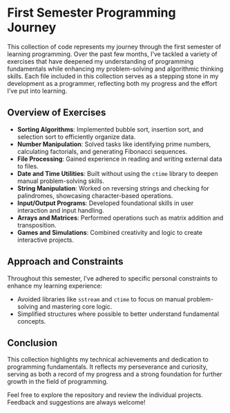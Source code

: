 # First Semester Programming Journey  

This collection of code represents my journey through the first semester of learning programming. Over the past few months, I’ve tackled a variety of exercises that have deepened my understanding of programming fundamentals while enhancing my problem-solving and algorithmic thinking skills. Each file included in this collection serves as a stepping stone in my development as a programmer, reflecting both my progress and the effort I’ve put into learning.  

## Overview of Exercises  

- **Sorting Algorithms**: Implemented bubble sort, insertion sort, and selection sort to efficiently organize data.  
- **Number Manipulation**: Solved tasks like identifying prime numbers, calculating factorials, and generating Fibonacci sequences.  
- **File Processing**: Gained experience in reading and writing external data to files.  
- **Date and Time Utilities**: Built without using the `ctime` library to deepen manual problem-solving skills.  
- **String Manipulation**: Worked on reversing strings and checking for palindromes, showcasing character-based operations.  
- **Input/Output Programs**: Developed foundational skills in user interaction and input handling.  
- **Arrays and Matrices**: Performed operations such as matrix addition and transposition.  
- **Games and Simulations**: Combined creativity and logic to create interactive projects.  

## Approach and Constraints  

Throughout this semester, I’ve adhered to specific personal constraints to enhance my learning experience:  
- Avoided libraries like `sstream` and `ctime` to focus on manual problem-solving and mastering core logic.  
- Simplified structures where possible to better understand fundamental concepts.  

## Conclusion  

This collection highlights my technical achievements and dedication to programming fundamentals. It reflects my perseverance and curiosity, serving as both a record of my progress and a strong foundation for further growth in the field of programming.  

Feel free to explore the repository and review the individual projects. Feedback and suggestions are always welcome!

